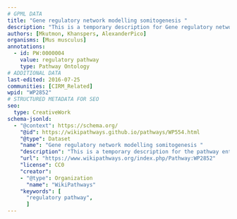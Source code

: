 ```yaml
---
# GPML DATA
title: "Gene regulatory network modelling somitogenesis "
description: "This is a temporary description for Gene regulatory network modelling somitogenesis "
authors: [Mkutmon, Khanspers, AlexanderPico]
organisms: [Mus musculus]
annotations:
  - id: PW:0000004
    value: regulatory pathway
    type: Pathway Ontology
# ADDITIONAL DATA
last-edited: 2016-07-25
communities: [CIRM_Related]
wpid: "WP2852"
# STRUCTURED METADATA FOR SEO
seo:
  type: CreativeWork
schema-jsonld:
  - "@context": https://schema.org/
    "@id": https://wikipathways.github.io/pathways/WP554.html
    "@type": Dataset
    "name": "Gene regulatory network modelling somitogenesis "
    "description": "This is a temporary description for the pathway entitled: Gene regulatory network modelling somitogenesis "
    "url": "https://www.wikipathways.org/index.php/Pathway:WP2852"
    "license": CC0
    "creator":
    - "@type": Organization
      "name": "WikiPathways"
    "keywords": [
      "regulatory pathway",
      ]
---
```

